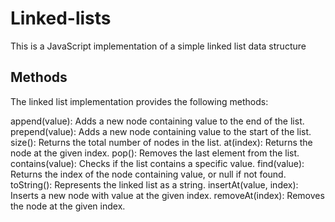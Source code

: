 # Linked-lists
This is a JavaScript implementation of a simple linked list data structure

## Methods
The linked list implementation provides the following methods:

append(value): Adds a new node containing value to the end of the list.
prepend(value): Adds a new node containing value to the start of the list.
size(): Returns the total number of nodes in the list.
at(index): Returns the node at the given index.
pop(): Removes the last element from the list.
contains(value): Checks if the list contains a specific value.
find(value): Returns the index of the node containing value, or null if not found.
toString(): Represents the linked list as a string.
insertAt(value, index): Inserts a new node with value at the given index.
removeAt(index): Removes the node at the given index.

